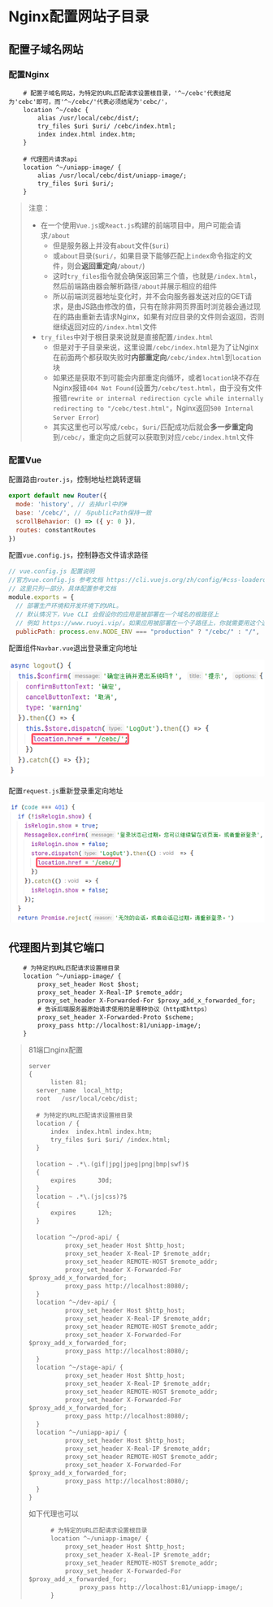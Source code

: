 # Nginx配置网站子目录

## 配置子域名网站

### 配置Nginx

```nginx
	# 配置子域名网站，为特定的URL匹配请求设置根目录，'^~/cebc'代表结尾为'cebc'即可，而'^~/cebc/'代表必须结尾为'cebc/'，
    location ^~/cebc {
        alias /usr/local/cebc/dist/;
        try_files $uri $uri/ /cebc/index.html;
        index index.html index.htm;
    }

    # 代理图片请求api
    location ^~/uniapp-image/ {
        alias /usr/local/cebc/dist/uniapp-image/;
        try_files $uri $uri/;
    }
```

> 注意：
>
> - 在一个使用`Vue.js`或`React.js`构建的前端项目中，用户可能会请求`/about`
>   - 但是服务器上并没有`about`文件(`$uri`)
>   - 或`about`目录(`$uri/`，如果目录下能够匹配上`index`命令指定的文件，则会**返回重定向**`/about/`)
>   - 这时`try_files`指令就会确保返回第三个值，也就是`/index.html`，然后前端路由器会解析路径`/about`并展示相应的组件
>   - 所以前端浏览器地址变化时，并不会向服务器发送对应的GET请求，是由JS路由修改的值，只有在除非网页界面时浏览器会通过现在的路由重新去请求Nginx，如果有对应目录的文件则会返回，否则继续返回对应的`/index.html`文件
> - `try_files`中对于根目录来说就是直接配置`/index.html`
>   - 但是对于子目录来说，这里设置`/cebc/index.html`是为了让Nginx在前面两个都获取失败时**内部重定向**`/cebc/index.html`到`location`块
>   - 如果还是获取不到可能会内部重定向循环，或者`location`块不存在Nginx报错`404 Not Found`(设置为`/cebc/test.html`，由于没有文件报错`rewrite or internal redirection cycle while internally redirecting to "/cebc/test.html"`，Nginx返回`500 Internal Server Error`)
>   - 其实这里也可以写成`/cebc`，`$uri/`匹配成功后就会**多一步重定向**到`/cebc/`，重定向之后就可以获取到对应`/cebc/index.html`文件

### 配置Vue

配置路由`router.js`，控制地址栏跳转逻辑

```js
export default new Router({
  mode: 'history', // 去掉url中的#
  base: '/cebc/', // 与publicPath保持一致
  scrollBehavior: () => ({ y: 0 }),
  routes: constantRoutes
})
```

配置`vue.config.js`，控制静态文件请求路径

```js
// vue.config.js 配置说明
//官方vue.config.js 参考文档 https://cli.vuejs.org/zh/config/#css-loaderoptions
// 这里只列一部分，具体配置参考文档
module.exports = {
  // 部署生产环境和开发环境下的URL。
  // 默认情况下，Vue CLI 会假设你的应用是被部署在一个域名的根路径上
  // 例如 https://www.ruoyi.vip/。如果应用被部署在一个子路径上，你就需要用这个选项指定这个子路径。例如，如果你的应用被部署在 https://www.ruoyi.vip/admin/，则设置 baseUrl 为 /admin/。
  publicPath: process.env.NODE_ENV === "production" ? "/cebc/" : "/",
```

配置组件`Navbar.vue`退出登录重定向地址

![image-20240919161538905](img/5.Nginx配置网站子目录/image-20240919161538905.png)

配置`request.js`重新登录重定向地址

![image-20240919161711494](img/5.Nginx配置网站子目录/image-20240919161711494.png)

## 代理图片到其它端口

```nginx
    # 为特定的URL匹配请求设置根目录
    location ^~/uniapp-image/ {
        proxy_set_header Host $host;
        proxy_set_header X-Real-IP $remote_addr;
        proxy_set_header X-Forwarded-For $proxy_add_x_forwarded_for;
        # 告诉后端服务器原始请求使用的是哪种协议（http或https）
        proxy_set_header X-Forwarded-Proto $scheme;
        proxy_pass http://localhost:81/uniapp-image/;
    }
```

> 81端口nginx配置
>
> ```nginx
> server
> {
>    	listen 81;
> 	server_name  local_http;
> 	root   /usr/local/cebc/dist;
> 
> 	# 为特定的URL匹配请求设置根目录
> 	location / {
> 		index  index.html index.htm;
> 		try_files $uri $uri/ /index.html;
> 	}
> 
> 	location ~ .*\.(gif|jpg|jpeg|png|bmp|swf)$
> 	{
> 		expires      30d;
> 	}
> 	location ~ .*\.(js|css)?$
> 	{
> 		expires      12h;
> 	}
> 
> 	location ^~/prod-api/ {
> 			proxy_set_header Host $http_host;
> 			proxy_set_header X-Real-IP $remote_addr;
> 			proxy_set_header REMOTE-HOST $remote_addr;
> 			proxy_set_header X-Forwarded-For $proxy_add_x_forwarded_for;
> 			proxy_pass http://localhost:8080/;
> 	}
> 	location ^~/dev-api/ {
> 			proxy_set_header Host $http_host;
> 			proxy_set_header X-Real-IP $remote_addr;
> 			proxy_set_header REMOTE-HOST $remote_addr;
> 			proxy_set_header X-Forwarded-For $proxy_add_x_forwarded_for;
> 			proxy_pass http://localhost:8080/;
> 	}
> 	location ^~/stage-api/ {
> 			proxy_set_header Host $http_host;
> 			proxy_set_header X-Real-IP $remote_addr;
> 			proxy_set_header REMOTE-HOST $remote_addr;
> 			proxy_set_header X-Forwarded-For $proxy_add_x_forwarded_for;
> 			proxy_pass http://localhost:8080/;
> 	}
> 	location ^~/uniapp-api/ {
> 			proxy_set_header Host $http_host;
> 			proxy_set_header X-Real-IP $remote_addr;
> 			proxy_set_header REMOTE-HOST $remote_addr;
> 			proxy_set_header X-Forwarded-For $proxy_add_x_forwarded_for;
> 			proxy_pass http://localhost:8080/;
> 	}
> }
> ```
>
> 如下代理也可以
>
> ```nginx
>    	# 为特定的URL匹配请求设置根目录
>    	location ^~/uniapp-image/ {
> 			proxy_set_header Host $http_host;
> 			proxy_set_header X-Real-IP $remote_addr;
> 			proxy_set_header REMOTE-HOST $remote_addr;
> 			proxy_set_header X-Forwarded-For $proxy_add_x_forwarded_for;
>    			proxy_pass http://localhost:81/uniapp-image/;
>    	}
> ```